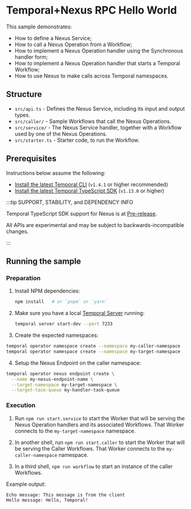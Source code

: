 # Temporal+Nexus RPC Hello World

This sample demonstrates:

- How to define a Nexus Service;
- How to call a Nexus Operation from a Workflow;
- How to implement a Nexus Operation handler using the Synchronous handler form;
- How to implement a Nexus Operation handler that starts a Temporal Workflow;
- How to use Nexus to make calls across Temporal namespaces.

## Structure

- `src/api.ts` - Defines the Nexus Service, including its input and output types.
- `src/caller/` - Sample Workflows that call the Nexus Operations.
- `src/service/` - The Nexus Service handler, together with a Workflow used by one of the Nexus Operations.
- `src/starter.ts` - Starter code, to run the Workflow.

## Prerequisites

Instructions below assume the following:

- [Install the latest Temporal CLI](https://learn.temporal.io/getting_started/typescript/dev_environment/#set-up-a-local-temporal-service-for-development-with-temporal-cli) (`v1.4.1` or higher recommended)
- [Install the latest Temporal TypeScript SDK](https://learn.temporal.io/getting_started/typescript/dev_environment/#add-temporal-typescript-sdk-dependencies) (`v1.13.0` or higher)

:::tip SUPPORT, STABILITY, and DEPENDENCY INFO

Temporal TypeScript SDK support for Nexus is at [Pre-release](https://docs.temporal.io/evaluate/development-production-features/release-stages#pre-release).

All APIs are experimental and may be subject to backwards-incompatible changes.

:::

## Running the sample

### Preparation

1. Install NPM dependencies:

   ```sh
   npm install   # or `pnpm` or `yarn`
   ```

2. Make sure you have a local [Temporal Server](https://github.com/temporalio/cli/#installation) running:

   ```sh
   temporal server start-dev --port 7233
   ```

3. Create the expected namespaces:

```bash
temporal operator namespace create --namespace my-caller-namespace
temporal operator namespace create --namespace my-target-namespace
```

4. Setup the Nexus Endpoint on the caller namespace:

```bash
temporal operator nexus endpoint create \
  --name my-nexus-endpoint-name \
  --target-namespace my-target-namespace \
  --target-task-queue my-handler-task-queue
```

### Execution

1. Run `npm run start.service` to start the Worker that will be serving the Nexus Operation handlers and its associated Workflows. That Worker connects to the `my-target-namespace` namespace.

2. In another shell, run `npm run start.caller` to start the Worker that will be serving the Caller Workflows. That Worker connects to the `my-caller-namespace` namespace.

3. In a third shell, `npm run workflow` to start an instance of the caller Workflows.

Example output:

```bash
Echo message: This message is from the client
Hello message: Hello, Temporal!
```
